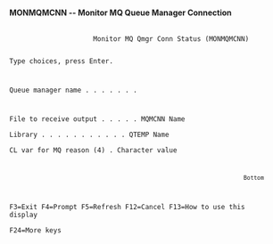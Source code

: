 <h4>MONMQMCNN -- Monitor MQ Queue Manager Connection</h4>
<code>
                     Monitor MQ Qmgr Conn Status (MONMQMCNN)                    
                                                                                
 Type choices, press Enter.                                                     
                                                                                
 Queue manager name . . . . . . .                                               
                                                                                
 File to receive output . . . . .   MQMCNN        Name                          
   Library  . . . . . . . . . . .     QTEMP       Name                          
 CL var for MQ reason      (4)  .                 Character value               
                                                                                
                                                                                
                                                                                
                                                                                
                                                                                
                                                                                
                                                                                
                                                                                
                                                                                
                                                                                
                                                                                
                                                                         Bottom 
 F3=Exit   F4=Prompt   F5=Refresh   F12=Cancel   F13=How to use this display    
 F24=More keys                                                                  
</code>
